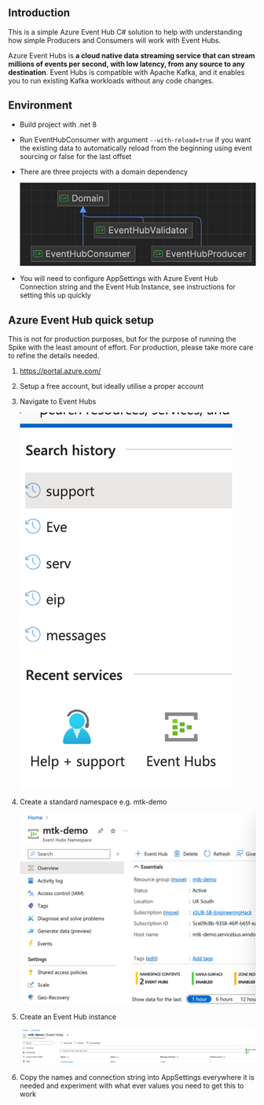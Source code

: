 ## Introduction

This is a simple Azure Event Hub C# solution to help with understanding how simple Producers and Consumers will work with Event Hubs. 

Azure Event Hubs is **a cloud native data streaming service that can stream millions of events per second, with low latency, from any source to any destination**. Event Hubs is compatible with Apache Kafka, and it enables you to run existing Kafka workloads without any code changes.

## Environment

- Build project with .net 8

- Run EventHubConsumer with argument  `--with-reload=true` if you want the existing data to automatically reload from the beginning using event sourcing or false for the last offset

- There are three projects with a domain dependency

  ![image-20240314134734522](./project-dependencies.png)


- You will need to configure AppSettings with Azure Event Hub Connection string and the Event Hub Instance, see instructions for setting this up quickly

## Azure Event Hub quick setup

This is not for production purposes, but for the purpose of running the Spike with the least amount of effort. For production, please take more care to refine the details needed.

1. https://portal.azure.com/

2. Setup a free account, but ideally utilise a proper account

3. Navigate to Event Hubs

   ![Event Hubs](./find-event-hubs.png)

4. Create a standard namespace e.g. mtk-demo

   ![Event Hub Namespace](./event-hub-namespace.png)

5. Create an Event Hub instance

   ![image-20240314135910442](./event-hub-instance.png)

6. Copy the names and connection string into AppSettings everywhere it is needed and experiment with what ever values you need to get this to work

